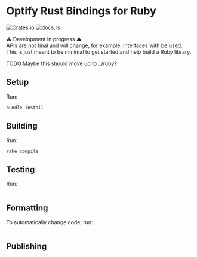 # Optify Rust Bindings for Ruby

[![Crates.io](https://img.shields.io/crates/v/optify_ruby)](https://crates.io/crates/optify_ruby)
[![docs.rs](https://img.shields.io/docsrs/optify_ruby)](https://docs.rs/optify_ruby)

⚠️ Development in progress ⚠️\
APIs are not final and will change, for example, interfaces with be used.
This is just meant to be minimal to get started and help build a Ruby library.

TODO Maybe this should move up to ../ruby?

## Setup
<!-- Some tips in https://github.com/matsadler/magnus/issues/77 -->
Run:
```shell
bundle install
```

## Building
Run:
```shell
rake compile
```

## Testing

Run:
```shell
```

## Formatting
To automatically change code, run:
```shell
```

## Publishing
